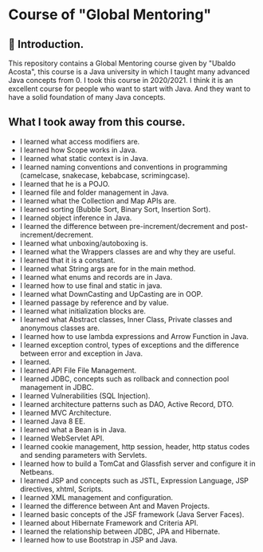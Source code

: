 # Course of "Global Mentoring"
## :rocket: Introduction.
This repository contains a Global Mentoring course given by "Ubaldo Acosta", this course is a Java university in which I taught many advanced Java concepts from 0. I took this course in 2020/2021. I think it is an excellent course for people who want to start with Java. And they want to have a solid foundation of many Java concepts.

## What I took away from this course.
- I learned what access modifiers are.
- I learned how Scope works in Java.
- I learned what static context is in Java.
- I learned naming conventions and conventions in programming (camelcase, snakecase, kebabcase, scrimingcase).
- I learned that he is a POJO.
- I learned file and folder management in Java.
- I learned what the Collection and Map APIs are.
- I learned sorting (Bubble Sort, Binary Sort, Insertion Sort).
- I learned object inference in Java.
- I learned the difference between pre-increment/decrement and post-increment/decrement.
- I learned what unboxing/autoboxing is.
- I learned what the Wrappers classes are and why they are useful.
- I learned that it is a constant.
- I learned what String args are for in the main method.
- I learned what enums and records are in Java.
- I learned how to use final and static in java.
- I learned what DownCasting and UpCasting are in OOP.
- I learned passage by reference and by value.
- I learned what initialization blocks are.
- I learned what Abstract classes, Inner Class, Private classes and anonymous classes are.
- I learned how to use lambda expressions and Arrow Function in Java.
- I learned exception control, types of exceptions and the difference between error and exception in Java.
- I learned.
- I learned API File File Management.
- I learned JDBC, concepts such as rollback and connection pool management in JDBC.
- I learned Vulnerabilities (SQL Injection).
- I learned architecture patterns such as DAO, Active Record, DTO.
- I learned MVC Architecture.
- I learned Java 8 EE.
- I learned what a Bean is in Java.
- I learned WebServlet API.
- I learned cookie management, http session, header, http status codes and sending parameters with Servlets.
- I learned how to build a TomCat and Glassfish server and configure it in Netbeans.
- I learned JSP and concepts such as JSTL, Expression Language, JSP directives, xhtml, Scripts.
- I learned XML management and configuration.
- I learned the difference between Ant and Maven Projects.
- I learned basic concepts of the JSF framework (Java Server Faces).
- I learned about Hibernate Framework and Criteria API.
- I learned the relationship between JDBC, JPA and Hibernate.
- I learned how to use Bootstrap in JSP and Java.

